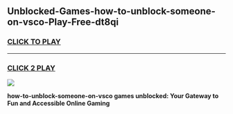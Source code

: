 
## Unblocked-Games-how-to-unblock-someone-on-vsco-Play-Free-dt8qi
<h3>
<a href="https://premium76.site?title=how-to-unblock-someone-on-vsco&ref=20M">CLICK TO PLAY</a></h3>
<hr>

<h3>
<a href="https://premium76.site?title=how-to-unblock-someone-on-vsco&ref=20M">CLICK 2 PLAY</a>
  
</h3>

<a href="https://premium76.site?title=how-to-unblock-someone-on-vsco&ref=19M"><img src="https://clearcache.store/games.png"></a>


**how-to-unblock-someone-on-vsco games unblocked: Your Gateway to Fun and Accessible Online Gaming**
